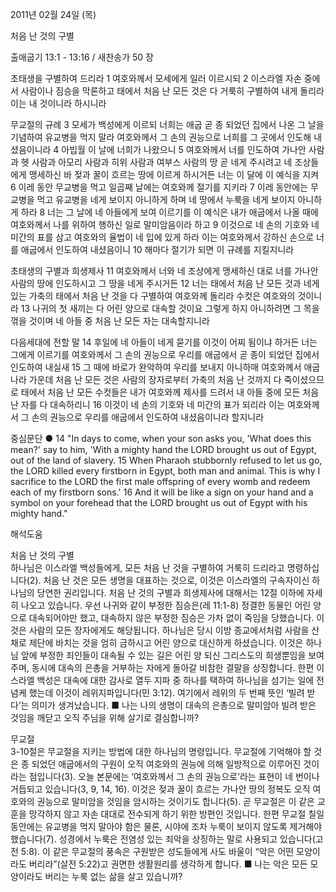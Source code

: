 2011년 02월 24일 (목)

처음 난 것의 구별



출애굽기 13:1 - 13:16 / 새찬송가 50 장


초태생을 구별하여 드리라
1 여호와께서 모세에게 일러 이르시되 2 이스라엘 자손 중에서 사람이나 짐승을 막론하고 태에서 처음 난 모든 것은 다 거룩히 구별하여 내게 돌리라 이는 내 것이니라 하시니라  

무교절의 규례
3 모세가 백성에게 이르되 너희는 애굽 곧 종 되었던 집에서 나온 그 날을 기념하여 유교병을 먹지 말라 여호와께서 그 손의 권능으로 너희를 그 곳에서 인도해 내셨음이니라 4 아빕월 이 날에 너희가 나왔으니 5 여호와께서 너를 인도하여 가나안 사람과 헷 사람과 아모리 사람과 히위 사람과 여부스 사람의 땅 곧 네게 주시려고 네 조상들에게 맹세하신 바 젖과 꿀이 흐르는 땅에 이르게 하시거든 너는 이 달에 이 예식을 지켜 6 이레 동안 무교병을 먹고 일곱째 날에는 여호와께 절기를 지키라 7 이레 동안에는 무교병을 먹고 유교병을 네게 보이지 아니하게 하며 네 땅에서 누룩을 네게 보이지 아니하게 하라 8 너는 그 날에 네 아들에게 보여 이르기를 이 예식은 내가 애굽에서 나올 때에 여호와께서 나를 위하여 행하신 일로 말미암음이라 하고 9 이것으로 네 손의 기호와 네 미간의 표를 삼고 여호와의 율법이 네 입에 있게 하라 이는 여호와께서 강하신 손으로 너를 애굽에서 인도하여 내셨음이니 10 해마다 절기가 되면 이 규례를 지킬지니라

초태생의 구별과 희생제사
11 여호와께서 너와 네 조상에게 맹세하신 대로 너를 가나안 사람의 땅에 인도하시고 그 땅을 네게 주시거든 12 너는 태에서 처음 난 모든 것과 네게 있는 가축의 태에서 처음 난 것을 다 구별하여 여호와께 돌리라 수컷은 여호와의 것이니라 13 나귀의 첫 새끼는 다 어린 양으로 대속할 것이요 그렇게 하지 아니하려면 그 목을 꺾을 것이며 네 아들 중 처음 난 모든 자는 대속할지니라 

다음세대에 전할 말
14 후일에 네 아들이 네게 묻기를 이것이 어찌 됨이냐 하거든 너는 그에게 이르기를 여호와께서 그 손의 권능으로 우리를 애굽에서 곧 종이 되었던 집에서 인도하여 내실새 15 그 때에 바로가 완악하여 우리를 보내지 아니하매 여호와께서 애굽 나라 가운데 처음 난 모든 것은 사람의 장자로부터 가축의 처음 난 것까지 다 죽이셨으므로 태에서 처음 난 모든 수컷들은 내가 여호와께 제사를 드려서 내 아들 중에 모든 처음 난 자를 다 대속하리니 16 이것이 네 손의 기호와 네 미간의 표가 되리라 이는 여호와께서 그 손의 권능으로 우리를 애굽에서 인도하여 내셨음이니라 할지니라  

중심문단 ● 14 "In days to come, when your son asks you, 'What does this mean?' say to him, 'With a mighty hand the LORD brought us out of Egypt, out of the land of slavery. 15 When Pharaoh stubbornly refused to let us go, the LORD killed every firstborn in Egypt, both man and animal. This is why I sacrifice to the LORD the first male offspring of every womb and redeem each of my firstborn sons.' 16 And it will be like a sign on your hand and a symbol on your forehead that the LORD brought us out of Egypt with his mighty hand."

해석도움





처음 난 것의 구별  
하나님은 이스라엘 백성들에게, 모든 처음 난 것을 구별하여 거룩히 드리라고 명령하십니다(2). 처음 난 것은 모든 생명을 대표하는 것으로, 이것은 이스라엘의 구속자이신 하나님의 당연한 권리입니다. 처음 난 것의 구별과 희생제사에 대해서는 12절 이하에 자세히 나오고 있습니다. 우선 나귀와 같이 부정한 짐승은(레 11:1-8) 정결한 동물인 어린 양으로 대속되어야만 했고, 대속하지 않은 부정한 짐승은 가차 없이 죽임을 당했습니다. 이것은 사람의 모든 장자에게도 해당됩니다. 하나님은 당시 이방 종교에서처럼 사람을 산 채로 제단에 바치는 것을 엄히 금하시고 어린 양으로 대신하게 하셨습니다. 이것은 하나님 앞에 부정한 죄인들이 대속될 수 있는 길은 어린 양 되신 그리스도의 희생뿐임을 보여주며, 동시에 대속의 은총을 거부하는 자에게 돌아갈 비참한 결말을 상징합니다. 한편 이스라엘 백성은 대속에 대한 감사로 열두 지파 중 하나를 택하여 하나님을 섬기는 일에 전념케 했는데 이것이 레위지파입니다(민 3:12). 여기에서 레위의 두 번째 뜻인 ‘빌려 받다’는 의미가 생겨났습니다. 
■ 나는 나의 생명이 대속의 은총으로 말미암아 빌려 받은 것임을 깨닫고 오직 주님을 위해 살기로 결심합니까? 

무교절  
3-10절은 무교절을 지키는 방법에 대한 하나님의 명령입니다. 무교절에 기억해야 할 것은 종 되었던 애굽에서의 구원이 오직 여호와의 권능에 의해 일방적으로 이루어진 것이라는 점입니다(3). 오늘 본문에는 ‘여호와께서 그 손의 권능으로’라는 표현이 네 번이나 거듭되고 있습니다(3, 9, 14, 16). 이것은 젖과 꿀이 흐르는 가나안 땅의 정복도 오직 여호와의 권능으로 말미암을 것임을 암시하는 것이기도 합니다(5). 곧 무교절은 이 같은 교훈을 망각하지 않고 자손 대대로 전수되게 하기 위한 방편인 것입니다. 한편 무교절 칠일 동안에는 유교병을 먹지 말아야 함은 물론, 시야에 조차 누룩이 보이지 않도록 제거해야 했습니다(7). 성경에서 누룩은 전염성 있는 죄악을 상징하는 말로 사용되고 있습니다(고전 5:8). 이 같은 무교절의 풍속은 구원받은 성도들에게 사도 바울이 “악은 어떤 모양이라도 버리라”(살전 5:22)고 권면한 생활원리를 생각하게 합니다.
■ 나는 악은 모든 모양이라도 버리는 누룩 없는 삶을 살고 있습니까?